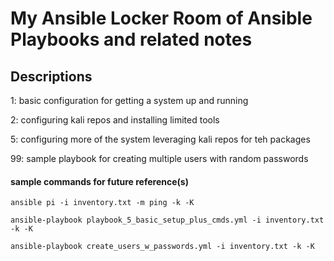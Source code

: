 # My Ansible Locker Room of Ansible Playbooks and related notes

## Descriptions
1: basic configuration for getting a system up and running

2: configuring kali repos and installing limited tools

5: configuring more of the system leveraging kali repos for teh packages

99: sample playbook for creating multiple users with random passwords


#### sample commands for future reference(s)
```
ansible pi -i inventory.txt -m ping -k -K 
```

```
ansible-playbook playbook_5_basic_setup_plus_cmds.yml -i inventory.txt -k -K
```

```
ansible-playbook create_users_w_passwords.yml -i inventory.txt -k -K
```